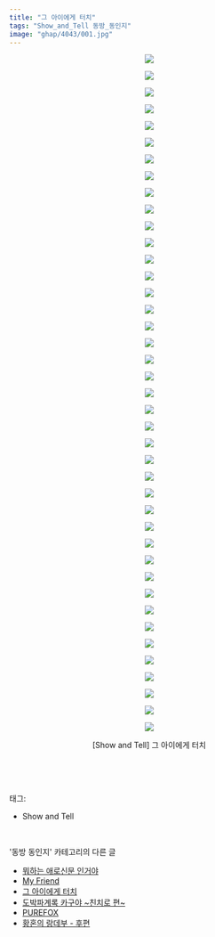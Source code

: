 ```yaml
---
title: "그 아이에게 터치"
tags: "Show_and_Tell 동방_동인지"
image: "ghap/4043/001.jpg"
---
```

<div class="article">
<p style="text-align: center; clear: none; float: none;"><img src="{{ site.nasurl }}/ghap/4043/001.jpg"/></p>
<p style="text-align: center; clear: none; float: none;"><img src="{{ site.nasurl }}/ghap/4043/002.jpg"/></p>
<p style="text-align: center; clear: none; float: none;"><img src="{{ site.nasurl }}/ghap/4043/003.jpg"/></p>
<p style="text-align: center; clear: none; float: none;"><img src="{{ site.nasurl }}/ghap/4043/004.jpg"/></p>
<p style="text-align: center; clear: none; float: none;"><img src="{{ site.nasurl }}/ghap/4043/005.jpg"/></p>
<p style="text-align: center; clear: none; float: none;"><img src="{{ site.nasurl }}/ghap/4043/006.jpg"/></p>
<p style="text-align: center; clear: none; float: none;"><img src="{{ site.nasurl }}/ghap/4043/007.jpg"/></p>
<p style="text-align: center; clear: none; float: none;"><img src="{{ site.nasurl }}/ghap/4043/008.jpg"/></p>
<p style="text-align: center; clear: none; float: none;"><img src="{{ site.nasurl }}/ghap/4043/009.jpg"/></p>
<p style="text-align: center; clear: none; float: none;"><img src="{{ site.nasurl }}/ghap/4043/010.jpg"/></p>
<p style="text-align: center; clear: none; float: none;"><img src="{{ site.nasurl }}/ghap/4043/011.jpg"/></p>
<p style="text-align: center; clear: none; float: none;"><img src="{{ site.nasurl }}/ghap/4043/012.jpg"/></p>
<p style="text-align: center; clear: none; float: none;"><img src="{{ site.nasurl }}/ghap/4043/013.jpg"/></p>
<p style="text-align: center; clear: none; float: none;"><img src="{{ site.nasurl }}/ghap/4043/014.jpg"/></p>
<p style="text-align: center; clear: none; float: none;"><img src="{{ site.nasurl }}/ghap/4043/015.jpg"/></p>
<p style="text-align: center; clear: none; float: none;"><img src="{{ site.nasurl }}/ghap/4043/016.jpg"/></p>
<p style="text-align: center; clear: none; float: none;"><img src="{{ site.nasurl }}/ghap/4043/017.jpg"/></p>
<p style="text-align: center; clear: none; float: none;"><img src="{{ site.nasurl }}/ghap/4043/018.jpg"/></p>
<p style="text-align: center; clear: none; float: none;"><img src="{{ site.nasurl }}/ghap/4043/019.jpg"/></p>
<p style="text-align: center; clear: none; float: none;"><img src="{{ site.nasurl }}/ghap/4043/020.jpg"/></p>
<p style="text-align: center; clear: none; float: none;"><img src="{{ site.nasurl }}/ghap/4043/021.jpg"/></p>
<p style="text-align: center; clear: none; float: none;"><img src="{{ site.nasurl }}/ghap/4043/022.jpg"/></p>
<p style="text-align: center; clear: none; float: none;"><img src="{{ site.nasurl }}/ghap/4043/023.jpg"/></p>
<p style="text-align: center; clear: none; float: none;"><img src="{{ site.nasurl }}/ghap/4043/024.jpg"/></p>
<p style="text-align: center; clear: none; float: none;"><img src="{{ site.nasurl }}/ghap/4043/025.jpg"/></p>
<p style="text-align: center; clear: none; float: none;"><img src="{{ site.nasurl }}/ghap/4043/026.jpg"/></p>
<p style="text-align: center; clear: none; float: none;"><img src="{{ site.nasurl }}/ghap/4043/027.jpg"/></p>
<p style="text-align: center; clear: none; float: none;"><img src="{{ site.nasurl }}/ghap/4043/028.jpg"/></p>
<p style="text-align: center; clear: none; float: none;"><img src="{{ site.nasurl }}/ghap/4043/029.jpg"/></p>
<p style="text-align: center; clear: none; float: none;"><img src="{{ site.nasurl }}/ghap/4043/030.jpg"/></p>
<p style="text-align: center; clear: none; float: none;"><img src="{{ site.nasurl }}/ghap/4043/031.jpg"/></p>
<p style="text-align: center; clear: none; float: none;"><img src="{{ site.nasurl }}/ghap/4043/032.jpg"/></p>
<p style="text-align: center; clear: none; float: none;"><img src="{{ site.nasurl }}/ghap/4043/033.jpg"/></p>
<p style="text-align: center; clear: none; float: none;"><img src="{{ site.nasurl }}/ghap/4043/034.jpg"/></p>
<p style="text-align: center; clear: none; float: none;"><img src="{{ site.nasurl }}/ghap/4043/035.jpg"/></p>
<p style="text-align: center; clear: none; float: none;"><img src="{{ site.nasurl }}/ghap/4043/036.jpg"/></p>
<p style="text-align: center; clear: none; float: none;"><img src="{{ site.nasurl }}/ghap/4043/037.jpg"/></p>
<p style="text-align: center; clear: none; float: none;"><img src="{{ site.nasurl }}/ghap/4043/038.jpg"/></p>
<p style="text-align: center; clear: none; float: none;"><img src="{{ site.nasurl }}/ghap/4043/039.jpg"/></p>
<p style="text-align: center; clear: none; float: none;"><img src="{{ site.nasurl }}/ghap/4043/040.jpg"/></p>
<p style="text-align: center; clear: none; float: none;"><img src="{{ site.nasurl }}/ghap/4043/041.jpg"/></p>
<p style="text-align: center; clear: none; float: none;">[Show and Tell] 그 아이에게 터치</p>
<p><br/></p>
</div><br/>
<div class="tagTrail">
<p>태그: </p>
<ul>
<li>Show and Tell</li>
</ul>
</div><br/>
<div class="another">
<p>'동방 동인지' 카테고리의 다른 글</p>
<ul>
<li><a href="/2017-12-15-ghap_4045">뭐하는 애로신문 인거야</a></li>
<li><a href="/2017-12-15-ghap_4044">My Friend</a></li>
<li><a href="/2017-12-15-ghap_4043">그 아이에게 터치</a></li>
<li><a href="/2017-12-15-ghap_4041">도박파계록 카구야 ~친치로 편~</a></li>
<li><a href="/2017-12-15-ghap_4040">PUREFOX</a></li>
<li><a href="/2017-12-15-ghap_4035">황혼의 랑데부 - 후편</a></li>
</ul>
</div><br/>
<div class="cb_module cb_fluid">
<div class="cb_wrt cb_profile">
</div><!-- commentList close -->
</div><br/>
